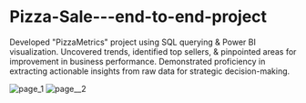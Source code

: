 # Pizza-Sale---end-to-end-project
Developed "PizzaMetrics" project using SQL querying & Power BI
visualization.
Uncovered trends, identified top sellers, & pinpointed areas for
improvement in business performance.
Demonstrated proficiency in extracting actionable insights from raw
data for strategic decision-making.

![page_1](https://github.com/atharvahire/Pizza-Sale---end-to-end-project/assets/132013602/6da4635e-e3e5-4178-adc6-5781259c9249)
![page__2](https://github.com/atharvahire/Pizza-Sale---end-to-end-project/assets/132013602/2ad260c3-bcb5-4645-a735-162e56a753c9)
